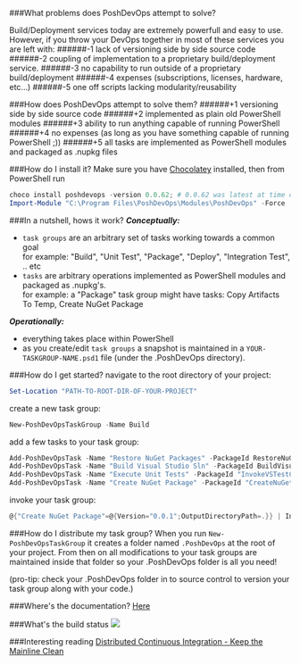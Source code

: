 ###What problems does PoshDevOps attempt to solve?

Build/Deployment services today are extremely powerfull and easy to use. However, if you throw your DevOps together in most of these services you are left with: 
######-1 lack of versioning side by side source code 
######-2 coupling of implementation to a proprietary build/deployment service.
######-3 no capability to run outside of a proprietary build/deployment
######-4 expenses (subscriptions, licenses, hardware,  etc...)
######-5 one off scripts lacking modularity/reusability

###How does PoshDevOps attempt to solve them?
######+1 versioning side by side source code
######+2 implemented as plain old PowerShell modules
######+3 ability to run anything capable of running PowerShell
######+4 no expenses (as long as you have something capable of running PowerShell ;))
######+5 all tasks are implemented as PowerShell modules and packaged as .nupkg files

###How do I install it?
Make sure you have [Chocolatey](https://chocolatey.org) installed, then from PowerShell run
```POWERSHELL
choco install poshdevops -version 0.0.62; # 0.0.62 was latest at time of writing
Import-Module "C:\Program Files\PoshDevOps\Modules\PoshDevOps" -Force
```
###In a nutshell, hows it work?
***Conceptually:***
- `task groups` are an arbitrary set of tasks working towards a common goal   
  for example: "Build", "Unit Test", "Package", "Deploy", "Integration Test", .. etc
- `tasks` are arbitrary operations implemented as PowerShell modules and packaged as .nupkg's.    
  for example: a "Package" task group might have tasks: Copy Artifacts To Temp, Create NuGet Package

***Operationally:***
- everything takes place within PowerShell
- as you create/edit `task groups` a snapshot is maintained in a `YOUR-TASKGROUP-NAME.psd1` file (under the .PoshDevOps directory).

###How do I get started?
navigate to the root directory of your project:
```POWERSHELL
Set-Location "PATH-TO-ROOT-DIR-OF-YOUR-PROJECT"
```
create a new task group:
```POWERSHELL
New-PoshDevOpsTaskGroup -Name Build
```
add a few tasks to your task group:
```POWERSHELL
Add-PoshDevOpsTask -Name "Restore NuGet Packages" -PackageId RestoreNuGetPackages
Add-PoshDevOpsTask -Name "Build Visual Studio Sln" -PackageId BuildVisualStudioSln
Add-PoshDevOpsTask -Name "Execute Unit Tests" -PackageId "InvokeVSTestConsole"
Add-PoshDevOpsTask -Name "Create NuGet Package" -PackageId "CreateNuGetPackage"
```
invoke your task group:
```POWERSHELL
@{"Create NuGet Package"=@{Version="0.0.1";OutputDirectoryPath=.}} | Invoke-PoshDevOpsTaskGroup -Name Build
```

###How do I distribute my task group?
When you run `New-PoshDevOpsTaskGroup` it creates a folder named `.PoshDevOps` at the root of your project. From then on all modifications to your task groups are maintained inside that folder so your .PoshDevOps folder is all you need!

(pro-tip: check your .PoshDevOps folder in to source control to version your task group along with your code.)

###Where's the documentation?
[Here](Docs)

###What's the build status
![](https://ci.appveyor.com/api/projects/status/jt0ppwagy4kmreap?svg=true)

###Interesting reading
[Distributed Continuous Integration - Keep the Mainline Clean](http://blog.assembla.com/AssemblaBlog/tabid/12618/bid/96937/Distributed-Continuous-Integration-Keep-the-Mainline-Clean.aspx)

